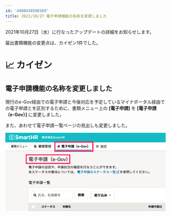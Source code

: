 ```yaml
---
id: '4408438598169'
title: 2021/10/27 電子申請機能の名称を変更しました
---
```

2021年10月27日（水）に行なったアップデートの詳細をお知らせします。

届出書類機能の変更点は、カイゼン1件でした。

# 📈 カイゼン

## 電子申請機能の名称を変更しました

現行のe-Gov経由での電子申請と今後対応を予定しているマイナポータル経由での電子申請とを区別するために、書類メニュー上の **\[電子申請\]** を **\[電子申請（e-Gov）\]** に変更しました。

また、あわせて電子申請一覧ページの見出しも変更しました。

![mceclip0.png](./mceclip0.png)
